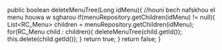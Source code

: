 public boolean deleteMenuTree(Long idMenu){
        //houni bech nafskhou el menu houwa w sgharou
        if(menuRepository.getChildren(idMenu) != null){
            List<RC_Menu> children = menuRepository.getChildren(idMenu);
            for(RC_Menu child : children){
                deleteMenuTree(child.getId());
                this.delete(child.getId());
            }
            return true;
        }
        return false;
    }
